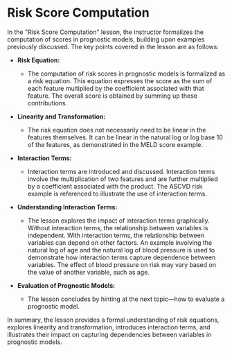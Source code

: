 # Risk Score Computation

In the "Risk Score Computation" lesson, the instructor formalizes the computation of scores in prognostic models, building upon examples previously discussed. The key points covered in the lesson are as follows:

- **Risk Equation:**
   - The computation of risk scores in prognostic models is formalized as a risk equation. This equation expresses the score as the sum of each feature multiplied by the coefficient associated with that feature. The overall score is obtained by summing up these contributions.

- **Linearity and Transformation:**
   - The risk equation does not necessarily need to be linear in the features themselves. It can be linear in the natural log or log base 10 of the features, as demonstrated in the MELD score example.

- **Interaction Terms:**
   - Interaction terms are introduced and discussed. Interaction terms involve the multiplication of two features and are further multiplied by a coefficient associated with the product. The ASCVD risk example is referenced to illustrate the use of interaction terms.

- **Understanding Interaction Terms:**
   - The lesson explores the impact of interaction terms graphically. Without interaction terms, the relationship between variables is independent. With interaction terms, the relationship between variables can depend on other factors. An example involving the natural log of age and the natural log of blood pressure is used to demonstrate how interaction terms capture dependence between variables. The effect of blood pressure on risk may vary based on the value of another variable, such as age.

- **Evaluation of Prognostic Models:**
   - The lesson concludes by hinting at the next topic—how to evaluate a prognostic model.

In summary, the lesson provides a formal understanding of risk equations, explores linearity and transformation, introduces interaction terms, and illustrates their impact on capturing dependencies between variables in prognostic models.